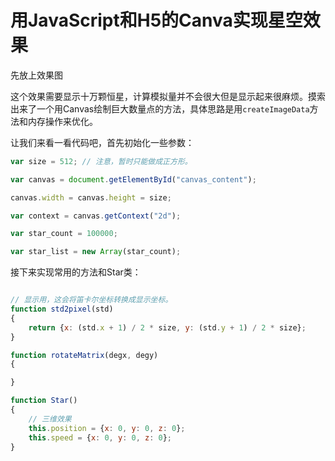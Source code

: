 # 用JavaScript和H5的Canva实现星空效果

先放上效果图

<canvas id="canvas_content" width="512" height="512"></canvas>
<script src="./2_1.js"></script>

这个效果需要显示十万颗恒星，计算模拟量并不会很大但是显示起来很麻烦。摸索出来了一个用Canvas绘制巨大数量点的方法，具体思路是用```createImageData```方法和内存操作来优化。

让我们来看一看代码吧，首先初始化一些参数：
```javascript
var size = 512; // 注意，暂时只能做成正方形。

var canvas = document.getElementById("canvas_content");

canvas.width = canvas.height = size;

var context = canvas.getContext("2d");

var star_count = 100000;

var star_list = new Array(star_count);
```

接下来实现常用的方法和Star类：
```javascript

// 显示用，这会将笛卡尔坐标转换成显示坐标。
function std2pixel(std)
{
    return {x: (std.x + 1) / 2 * size, y: (std.y + 1) / 2 * size};
}

function rotateMatrix(degx, degy)
{

}

function Star()
{
    // 三维效果
    this.position = {x: 0, y: 0, z: 0};
    this.speed = {x: 0, y: 0, z: 0};
}
```

